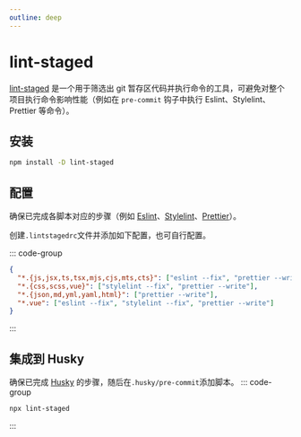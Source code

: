 ```yaml
---
outline: deep
---
```


# lint-staged

[lint-staged](https://github.com/lint-staged/lint-staged) 是一个用于筛选出 git 暂存区代码并执行命令的工具，可避免对整个项目执行命令影响性能（例如在 `pre-commit` 钩子中执行 Eslint、Stylelint、Prettier 等命令）。

## 安装

```sh
npm install -D lint-staged
```

## 配置

确保已完成各脚本对应的步骤（例如 [Eslint](eslint)、[Stylelint](stylelint)、[Prettier](prettier)）。

创建`.lintstagedrc`文件并添加如下配置，也可自行配置。

::: code-group

```json [.lintstagedrc]
{
  "*.{js,jsx,ts,tsx,mjs,cjs,mts,cts}": ["eslint --fix", "prettier --write"],
  "*.{css,scss,vue}": ["stylelint --fix", "prettier --write"],
  "*.{json,md,yml,yaml,html}": ["prettier --write"],
  "*.vue": ["eslint --fix", "stylelint --fix", "prettier --write"]
}
```

:::

## 集成到 Husky

确保已完成 [Husky](husky) 的步骤，随后在`.husky/pre-commit`添加脚本。
::: code-group

```sh [.husky/pre-commit]
npx lint-staged
```

:::
